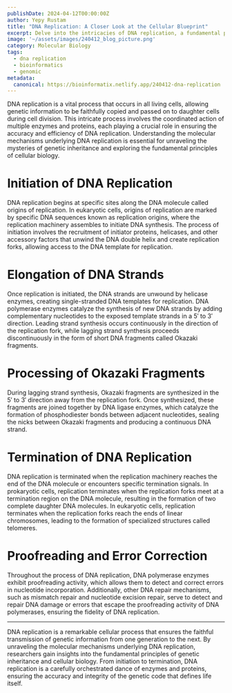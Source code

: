 ```yaml
---
publishDate: 2024-04-12T00:00:00Z
author: Yepy Rustam
title: "DNA Replication: A Closer Look at the Cellular Blueprint"
excerpt: Delve into the intricacies of DNA replication, a fundamental process that ensures the faithful transmission of genetic information from one generation to the next. From the elegant machinery of enzymes and proteins to the orchestration of intricate molecular events, DNA replication is a marvel of cellular precision and complexity.  
image: '~/assets/images/240412_blog_picture.png'
category: Molecular Biology
tags:
  - dna replication
  - bioinformatics
  - genomic
metadata:
  canonical: https://bioinformatix.netlify.app/240412-dna-replication
---
```


DNA replication is a vital process that occurs in all living cells, allowing genetic information to be faithfully copied and passed on to daughter cells during cell division. This intricate process involves the coordinated action of multiple enzymes and proteins, each playing a crucial role in ensuring the accuracy and efficiency of DNA replication. Understanding the molecular mechanisms underlying DNA replication is essential for unraveling the mysteries of genetic inheritance and exploring the fundamental principles of cellular biology.

# Initiation of DNA Replication

DNA replication begins at specific sites along the DNA molecule called origins of replication. In eukaryotic cells, origins of replication are marked by specific DNA sequences known as replication origins, where the replication machinery assembles to initiate DNA synthesis. The process of initiation involves the recruitment of initiator proteins, helicases, and other accessory factors that unwind the DNA double helix and create replication forks, allowing access to the DNA template for replication.

# Elongation of DNA Strands 

Once replication is initiated, the DNA strands are unwound by helicase enzymes, creating single-stranded DNA templates for replication. DNA polymerase enzymes catalyze the synthesis of new DNA strands by adding complementary nucleotides to the exposed template strands in a 5′ to 3′ direction. Leading strand synthesis occurs continuously in the direction of the replication fork, while lagging strand synthesis proceeds discontinuously in the form of short DNA fragments called Okazaki fragments.

# Processing of Okazaki Fragments 

During lagging strand synthesis, Okazaki fragments are synthesized in the 5′ to 3′ direction away from the replication fork. Once synthesized, these fragments are joined together by DNA ligase enzymes, which catalyze the formation of phosphodiester bonds between adjacent nucleotides, sealing the nicks between Okazaki fragments and producing a continuous DNA strand.

# Termination of DNA Replication 

DNA replication is terminated when the replication machinery reaches the end of the DNA molecule or encounters specific termination signals. In prokaryotic cells, replication terminates when the replication forks meet at a termination region on the DNA molecule, resulting in the formation of two complete daughter DNA molecules. In eukaryotic cells, replication terminates when the replication forks reach the ends of linear chromosomes, leading to the formation of specialized structures called telomeres.

# Proofreading and Error Correction 

Throughout the process of DNA replication, DNA polymerase enzymes exhibit proofreading activity, which allows them to detect and correct errors in nucleotide incorporation. Additionally, other DNA repair mechanisms, such as mismatch repair and nucleotide excision repair, serve to detect and repair DNA damage or errors that escape the proofreading activity of DNA polymerases, ensuring the fidelity of DNA replication.

***

DNA replication is a remarkable cellular process that ensures the faithful transmission of genetic information from one generation to the next. By unraveling the molecular mechanisms underlying DNA replication, researchers gain insights into the fundamental principles of genetic inheritance and cellular biology. From initiation to termination, DNA replication is a carefully orchestrated dance of enzymes and proteins, ensuring the accuracy and integrity of the genetic code that defines life itself.
